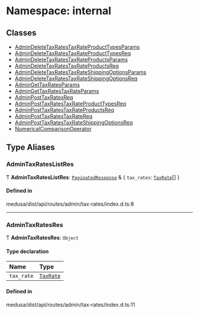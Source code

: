 # Namespace: internal

## Classes

- [AdminDeleteTaxRatesTaxRateProductTypesParams](../classes/internal-25.AdminDeleteTaxRatesTaxRateProductTypesParams.md)
- [AdminDeleteTaxRatesTaxRateProductTypesReq](../classes/internal-25.AdminDeleteTaxRatesTaxRateProductTypesReq.md)
- [AdminDeleteTaxRatesTaxRateProductsParams](../classes/internal-25.AdminDeleteTaxRatesTaxRateProductsParams.md)
- [AdminDeleteTaxRatesTaxRateProductsReq](../classes/internal-25.AdminDeleteTaxRatesTaxRateProductsReq.md)
- [AdminDeleteTaxRatesTaxRateShippingOptionsParams](../classes/internal-25.AdminDeleteTaxRatesTaxRateShippingOptionsParams.md)
- [AdminDeleteTaxRatesTaxRateShippingOptionsReq](../classes/internal-25.AdminDeleteTaxRatesTaxRateShippingOptionsReq.md)
- [AdminGetTaxRatesParams](../classes/internal-25.AdminGetTaxRatesParams.md)
- [AdminGetTaxRatesTaxRateParams](../classes/internal-25.AdminGetTaxRatesTaxRateParams.md)
- [AdminPostTaxRatesReq](../classes/internal-25.AdminPostTaxRatesReq.md)
- [AdminPostTaxRatesTaxRateProductTypesReq](../classes/internal-25.AdminPostTaxRatesTaxRateProductTypesReq.md)
- [AdminPostTaxRatesTaxRateProductsReq](../classes/internal-25.AdminPostTaxRatesTaxRateProductsReq.md)
- [AdminPostTaxRatesTaxRateReq](../classes/internal-25.AdminPostTaxRatesTaxRateReq.md)
- [AdminPostTaxRatesTaxRateShippingOptionsReq](../classes/internal-25.AdminPostTaxRatesTaxRateShippingOptionsReq.md)
- [NumericalComparisonOperator](../classes/internal-25.NumericalComparisonOperator.md)

## Type Aliases

### AdminTaxRatesListRes

Ƭ **AdminTaxRatesListRes**: [`PaginatedResponse`](internal-2.md#paginatedresponse) & { `tax_rates`: [`TaxRate`](../classes/internal.TaxRate.md)[]  }

#### Defined in

medusa/dist/api/routes/admin/tax-rates/index.d.ts:8

___

### AdminTaxRatesRes

Ƭ **AdminTaxRatesRes**: `Object`

#### Type declaration

| Name | Type |
| :------ | :------ |
| `tax_rate` | [`TaxRate`](../classes/internal.TaxRate.md) |

#### Defined in

medusa/dist/api/routes/admin/tax-rates/index.d.ts:11
